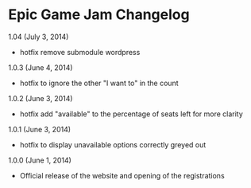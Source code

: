 # Epic Game Jam Changelog

1.04 (July 3, 2014)
- hotfix remove submodule wordpress

1.0.3 (June 4, 2014)
- hotfix to ignore the other "I want to" in the count

1.0.2 (June 3, 2014)
- hotfix add "available" to the percentage of seats left for more clarity

1.0.1 (June 3, 2014)
- hotfix to display unavailable options correctly greyed out

1.0.0 (June 1, 2014)
- Official release of the website and opening of the registrations
